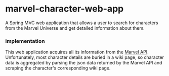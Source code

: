 # marvel-character-web-app

A Spring MVC web application that allows a user to search for characters from the Marvel Universe and get detailed information about them.

### implementation

This web application acquires all its information from the [Marvel API](http://developer.marvel.com/docs). Unfortunately, most character details are buried in a wiki page, so character data is aggregated by parsing the json data returned by the Marvel API and scraping the character's corresponding wiki page.
